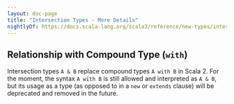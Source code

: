 ```yaml
---
layout: doc-page
title: "Intersection Types - More Details"
nightlyOf: https://docs.scala-lang.org/scala3/reference/new-types/intersection-types-spec.html
---
```


## Relationship with Compound Type (`with`)

Intersection types `A & B` replace compound types `A with B` in Scala 2. For the
moment, the syntax `A with B` is still allowed and interpreted as `A & B`, but
its usage as a type (as opposed to in a `new` or `extends` clause) will be
deprecated and removed in the future.
